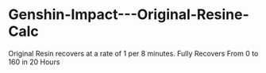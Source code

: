 # Genshin-Impact---Original-Resine-Calc
Original Resin recovers at a rate of 1 per 8 minutes. Fully Recovers From 0 to 160 in 20 Hours

